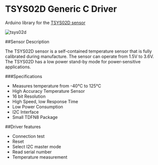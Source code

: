 # TSYS02D Generic C Driver
Arduino library for the [TSYS02D sensor](http://www.te.com/usa-en/product-G-NIMO-003.html)

![tsys02d](http://www.te.com/content/dam/te-com/catalog/part/0GN/IMO/003/G-NIMO-003-t1.jpg/jcr:content/renditions/product-details.png)

##Sensor Description

The TSYS02D sensor is a self-contained temperature sensor that is  fully calibrated during manufacture. The sensor can operate from 1.5V to 3.6V.  The TSYS02D has a low power stand-by mode for power-sensitive applications.

###Specifications
*	Measures temperature from -40°C to 125°C
*	High Accuracy Temperature Sensor
*	16 bit Resolution
*	High Speed, low Response Time
*	Low Power Consumption
*	I2C Interface
*	Small TDFN8 Package 


##Driver features
* Connection test
* Reset
* Select I2C master mode
* Read serial number
* Temperature measurement
